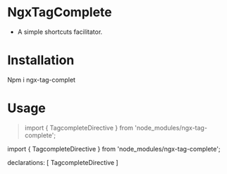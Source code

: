 # NgxTagComplete

- A simple shortcuts facilitator.

# Installation

 Npm i ngx-tag-complet

# Usage

>  import { TagcompleteDirective } from 'node_modules/ngx-tag-complete';

import { TagcompleteDirective } from 'node_modules/ngx-tag-complete';

declarations: [
    TagcompleteDirective
]